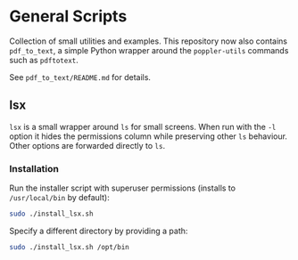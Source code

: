 # General Scripts

Collection of small utilities and examples. This repository now also contains
`pdf_to_text`, a simple Python wrapper around the `poppler-utils` commands such
as `pdftotext`.

See `pdf_to_text/README.md` for details.

## lsx

`lsx` is a small wrapper around `ls` for small screens. When run with the `-l`
option it hides the permissions column while preserving other `ls` behaviour.
Other options are forwarded directly to `ls`.

### Installation

Run the installer script with superuser permissions (installs to
`/usr/local/bin` by default):

```bash
sudo ./install_lsx.sh
```

Specify a different directory by providing a path:

```bash
sudo ./install_lsx.sh /opt/bin
```

